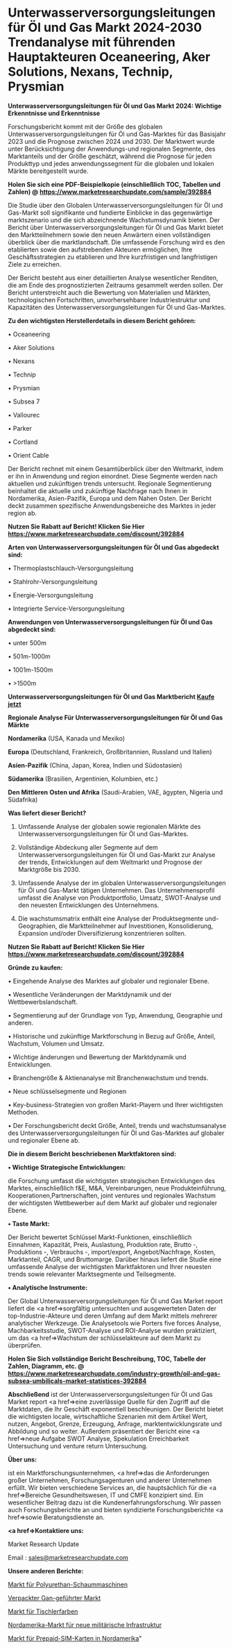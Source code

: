 # Unterwasserversorgungsleitungen für Öl und Gas Markt 2024-2030 Trendanalyse mit führenden Hauptakteuren Oceaneering, Aker Solutions, Nexans, Technip, Prysmian

<strong>Unterwasserversorgungsleitungen für Öl und Gas Markt 2024: Wichtige Erkenntnisse und Erkenntnisse</strong>

Forschungsbericht kommt mit der Größe des globalen Unterwasserversorgungsleitungen für Öl und Gas-Marktes für das Basisjahr 2023 und die Prognose zwischen 2024 und 2030. Der Marktwert wurde unter Berücksichtigung der Anwendungs-und regionalen Segmente, des Marktanteils und der Größe geschätzt, während die Prognose für jeden Produkttyp und jedes anwendungssegment für die globalen und lokalen Märkte bereitgestellt wurde.

<strong>Holen Sie sich eine PDF-Beispielkopie (einschließlich TOC, Tabellen und Zahlen) @
</strong><strong><a href=https://www.marketresearchupdate.com/sample/392884><strong>https://www.marketresearchupdate.com/sample/392884</u></font></a></strong></strong>

Die Studie über den Globalen Unterwasserversorgungsleitungen für Öl und Gas-Markt soll signifikante und fundierte Einblicke in das gegenwärtige marktszenario und die sich abzeichnende Wachstumsdynamik bieten. Der Bericht über Unterwasserversorgungsleitungen für Öl und Gas Markt bietet den Marktteilnehmern sowie den neuen Anwärtern einen vollständigen überblick über die marktlandschaft. Die umfassende Forschung wird es den etablierten sowie den aufstrebenden Akteuren ermöglichen, Ihre Geschäftsstrategien zu etablieren und Ihre kurzfristigen und langfristigen Ziele zu erreichen.

Der Bericht besteht aus einer detaillierten Analyse wesentlicher Renditen, die am Ende des prognostizierten Zeitraums gesammelt werden sollen. Der Bericht unterstreicht auch die Bewertung von Materialien und Märkten, technologischen Fortschritten, unvorhersehbarer Industriestruktur und Kapazitäten des Unterwasserversorgungsleitungen für Öl und Gas-Marktes.

<strong>Zu den wichtigsten Herstellerdetails in diesem Bericht gehören:</strong>

• Oceaneering

• Aker Solutions

• Nexans

• Technip

• Prysmian

• Subsea 7

• Vallourec

• Parker

• Cortland

• Orient Cable

Der Bericht rechnet mit einem Gesamtüberblick über den Weltmarkt, indem er ihn in Anwendung und region einordnet. Diese Segmente werden nach aktuellen und zukünftigen trends untersucht. Regionale Segmentierung beinhaltet die aktuelle und zukünftige Nachfrage nach Ihnen in Nordamerika, Asien-Pazifik, Europa und dem Nahen Osten. Der Bericht deckt zusammen spezifische Anwendungsbereiche des Marktes in jeder region ab.

<strong>Nutzen Sie Rabatt auf Bericht! Klicken Sie Hier
</strong><strong><a href=https://www.marketresearchupdate.com/discount/392884>https://www.marketresearchupdate.com/discount/392884</b></u></font></strong></a>

<strong>Arten von Unterwasserversorgungsleitungen für Öl und Gas abgedeckt sind:</strong>

• Thermoplastschlauch-Versorgungsleitung

• Stahlrohr-Versorgungsleitung

• Energie-Versorgungsleitung

• Integrierte Service-Versorgungsleitung

<strong>Anwendungen von Unterwasserversorgungsleitungen für Öl und Gas abgedeckt sind:</strong>

• unter 500m

• 501m-1000m

• 1001m-1500m

• >1500m

<strong>Unterwasserversorgungsleitungen für Öl und Gas Marktbericht <a href=https://www.marketresearchupdate.com/buynow/392884>Kaufe jetzt</a></strong>

<strong>Regionale Analyse Für Unterwasserversorgungsleitungen für Öl und Gas Märkte</strong>

<strong>Nordamerika</strong> (USA, Kanada und Mexiko)

<strong>Europa</strong> (Deutschland, Frankreich, Großbritannien, Russland und Italien)

<strong>Asien-Pazifik</strong> (China, Japan, Korea, Indien und Südostasien)

<strong>Südamerika</strong> (Brasilien, Argentinien, Kolumbien, etc.)

<strong>Den Mittleren</strong> <strong>Osten und Afrika</strong> (Saudi-Arabien, VAE, ägypten, Nigeria und Südafrika)

<strong>Was liefert dieser Bericht?</strong>

1. Umfassende Analyse der globalen sowie regionalen Märkte des Unterwasserversorgungsleitungen für Öl und Gas-Marktes.

2. Vollständige Abdeckung aller Segmente auf dem Unterwasserversorgungsleitungen für Öl und Gas-Markt zur Analyse der trends, Entwicklungen auf dem Weltmarkt und Prognose der Marktgröße bis 2030.

3. Umfassende Analyse der im globalen Unterwasserversorgungsleitungen für Öl und Gas-Markt tätigen Unternehmen. Das Unternehmensprofil umfasst die Analyse von Produktportfolio, Umsatz, SWOT-Analyse und den neuesten Entwicklungen des Unternehmens.

4. Die wachstumsmatrix enthält eine Analyse der Produktsegmente und-Geographien, die Marktteilnehmer auf Investitionen, Konsolidierung, Expansion und/oder Diversifizierung konzentrieren sollten.

<strong>Nutzen Sie Rabatt auf Bericht! Klicken Sie Hier
</strong><strong><a href=https://www.marketresearchupdate.com/discount/392884>https://www.marketresearchupdate.com/discount/392884</b></u></font></strong></a>

<strong>Gründe zu kaufen:</strong>

• Eingehende Analyse des Marktes auf globaler und regionaler Ebene.

• Wesentliche Veränderungen der Marktdynamik und der Wettbewerbslandschaft.

• Segmentierung auf der Grundlage von Typ, Anwendung, Geographie und anderen.

• Historische und zukünftige Marktforschung in Bezug auf Größe, Anteil, Wachstum, Volumen und Umsatz.

• Wichtige änderungen und Bewertung der Marktdynamik und Entwicklungen.

• Branchengröße &amp; Aktienanalyse mit Branchenwachstum und trends.

• Neue schlüsselsegmente und Regionen

• Key-business-Strategien von großen Markt-Playern und Ihrer wichtigsten Methoden.

• Der Forschungsbericht deckt Größe, Anteil, trends und wachstumsanalyse des Unterwasserversorgungsleitungen für Öl und Gas-Marktes auf globaler und regionaler Ebene ab.

<strong>Die in diesem Bericht beschriebenen Marktfaktoren sind:</strong>

<strong>• Wichtige Strategische Entwicklungen:</strong>

die Forschung umfasst die wichtigsten strategischen Entwicklungen des Marktes, einschließlich f&amp;E, M&amp;A, Vereinbarungen, neue Produkteinführung, Kooperationen,Partnerschaften, joint ventures und regionales Wachstum der wichtigsten Wettbewerber auf dem Markt auf globaler und regionaler Ebene.

<strong>• Taste Markt:</strong>

Der Bericht bewertet Schlüssel Markt-Funktionen, einschließlich Einnahmen, Kapazität, Preis, Auslastung, Produktion rate, Brutto -, Produktions -, Verbrauchs -, import/export, Angebot/Nachfrage, Kosten, Marktanteil, CAGR, und Bruttomarge. Darüber hinaus liefert die Studie eine umfassende Analyse der wichtigsten Marktfaktoren und Ihrer neuesten trends sowie relevanter Marktsegmente und Teilsegmente.

<strong>• Analytische Instrumente:</strong>

Der Global Unterwasserversorgungsleitungen für Öl und Gas Market report liefert die <a href=>sorgf</a>ältig untersuchten und ausgewerteten Daten der top-Industrie-Akteure und deren Umfang auf dem Markt mittels mehrerer analytischer Werkzeuge. Die Analysetools wie Porters five forces Analyse, Machbarkeitsstudie, SWOT-Analyse und ROI-Analyse wurden praktiziert, um das <a href=>Wachstum</a> der schlüsselakteure auf dem Markt zu überprüfen.

<strong>Holen Sie Sich vollständige Bericht Beschreibung, TOC, Tabelle der Zahlen, Diagramm, etc. @ </strong><strong><a href=https://www.marketresearchupdate.com/industry-growth/oil-and-gas-subsea-umbilicals-market-statistices-392884>https://www.marketresearchupdate.com/industry-growth/oil-and-gas-subsea-umbilicals-market-statistices-392884</a></font></strong>

<strong>Abschließend</strong> ist der Unterwasserversorgungsleitungen für Öl und Gas Market report <a href=>eine</a> zuverlässige Quelle für den Zugriff auf die Marktdaten, die Ihr Geschäft exponentiell beschleunigen. Der Bericht bietet die wichtigsten locale, wirtschaftliche Szenarien mit dem Artikel Wert, nutzen, Angebot, Grenze, Erzeugung, Anfrage, marktentwicklungsrate und Abbildung und so weiter. Außerdem präsentiert der Bericht eine <a href=>neue</a> Aufgabe SWOT Analyse, Spekulation Erreichbarkeit Untersuchung und venture return Untersuchung.

<strong>Über uns:</strong>

 ist ein Marktforschungsunternehmen, <a href=>das</a> die Anforderungen großer Unternehmen, Forschungsagenturen und anderer Unternehmen erfüllt. Wir bieten verschiedene Services an, die hauptsächlich für die <a href=>Bereiche</a> Gesundheitswesen, IT und CMFE konzipiert sind. Ein wesentlicher Beitrag dazu ist die Kundenerfahrungsforschung. Wir passen auch Forschungsberichte an und bieten syndizierte Forschungsberichte <a href=>sowie</a> Beratungsdienste an.

<strong><a href=>Kontaktiere uns:</a></strong>

Market Research Update

Email : sales@marketresearchupdate.com

<strong>Unsere anderen Berichte:</strong>

<a href=https://www.linkedin.com/pulse/polyurethane-foaming-machines-market-size-growth>Markt für Polyurethan-Schaummaschinen</a>

<a href=https://www.linkedin.com/pulse/packaged-gan-led-market-size-trends-consumption>Verpackter Gan-geführter Markt</a>

<a href=https://www.linkedin.com/pulse/carpentry-paint-market-2023-remarking-enormous>Markt für Tischlerfarben</a>

<a href=https://www.linkedin.com/pulse/north-america-new-military-infrastructure-market-current>Nordamerika-Markt für neue militärische Infrastruktur</a>

<a href=https://www.linkedin.com/pulse/north-america-prepaid-sim-cards-market-expecting-wfwtf/>Markt für Prepaid-SIM-Karten in Nordamerika</a>"
